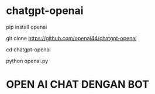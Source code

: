 # chatgpt-openai

pip install openai

git clone https://github.com/openai44/chatgpt-openai

cd chatgpt-openai

python openai.py

# OPEN AI CHAT DENGAN BOT 
